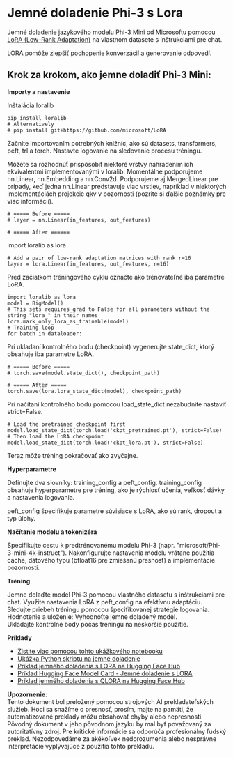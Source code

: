 # **Jemné doladenie Phi-3 s Lora**

Jemné doladenie jazykového modelu Phi-3 Mini od Microsoftu pomocou [LoRA (Low-Rank Adaptation)](https://github.com/microsoft/LoRA?WT.mc_id=aiml-138114-kinfeylo) na vlastnom datasete s inštrukciami pre chat.

LORA pomôže zlepšiť pochopenie konverzácií a generovanie odpovedí.

## Krok za krokom, ako jemne doladiť Phi-3 Mini:

**Importy a nastavenie**

Inštalácia loralib

```
pip install loralib
# Alternatively
# pip install git+https://github.com/microsoft/LoRA

```

Začnite importovaním potrebných knižníc, ako sú datasets, transformers, peft, trl a torch. Nastavte logovanie na sledovanie procesu tréningu.

Môžete sa rozhodnúť prispôsobiť niektoré vrstvy nahradením ich ekvivalentmi implementovanými v loralib. Momentálne podporujeme nn.Linear, nn.Embedding a nn.Conv2d. Podporujeme aj MergedLinear pre prípady, keď jedna nn.Linear predstavuje viac vrstiev, napríklad v niektorých implementáciách projekcie qkv v pozornosti (pozrite si ďalšie poznámky pre viac informácií).

```
# ===== Before =====
# layer = nn.Linear(in_features, out_features)
```

```
# ===== After ======
```

import loralib as lora

```
# Add a pair of low-rank adaptation matrices with rank r=16
layer = lora.Linear(in_features, out_features, r=16)
```

Pred začiatkom tréningového cyklu označte ako trénovateľné iba parametre LoRA.

```
import loralib as lora
model = BigModel()
# This sets requires_grad to False for all parameters without the string "lora_" in their names
lora.mark_only_lora_as_trainable(model)
# Training loop
for batch in dataloader:
```

Pri ukladaní kontrolného bodu (checkpoint) vygenerujte state_dict, ktorý obsahuje iba parametre LoRA.

```
# ===== Before =====
# torch.save(model.state_dict(), checkpoint_path)
```
```
# ===== After =====
torch.save(lora.lora_state_dict(model), checkpoint_path)
```

Pri načítaní kontrolného bodu pomocou load_state_dict nezabudnite nastaviť strict=False.

```
# Load the pretrained checkpoint first
model.load_state_dict(torch.load('ckpt_pretrained.pt'), strict=False)
# Then load the LoRA checkpoint
model.load_state_dict(torch.load('ckpt_lora.pt'), strict=False)
```

Teraz môže tréning pokračovať ako zvyčajne.

**Hyperparametre**

Definujte dva slovníky: training_config a peft_config. training_config obsahuje hyperparametre pre tréning, ako je rýchlosť učenia, veľkosť dávky a nastavenia logovania.

peft_config špecifikuje parametre súvisiace s LoRA, ako sú rank, dropout a typ úlohy.

**Načítanie modelu a tokenizéra**

Špecifikujte cestu k predtrénovanému modelu Phi-3 (napr. "microsoft/Phi-3-mini-4k-instruct"). Nakonfigurujte nastavenia modelu vrátane použitia cache, dátového typu (bfloat16 pre zmiešanú presnosť) a implementácie pozornosti.

**Tréning**

Jemne dolaďte model Phi-3 pomocou vlastného datasetu s inštrukciami pre chat. Využite nastavenia LoRA z peft_config na efektívnu adaptáciu. Sledujte priebeh tréningu pomocou špecifikovanej stratégie logovania.  
Hodnotenie a uloženie: Vyhodnoťte jemne doladený model.  
Ukladajte kontrolné body počas tréningu na neskoršie použitie.

**Príklady**
- [Zistite viac pomocou tohto ukážkového notebooku](../../../../code/03.Finetuning/Phi_3_Inference_Finetuning.ipynb)
- [Ukážka Python skriptu na jemné doladenie](../../../../code/03.Finetuning/FineTrainingScript.py)
- [Príklad jemného doladenia s LORA na Hugging Face Hub](../../../../code/03.Finetuning/Phi-3-finetune-lora-python.ipynb)
- [Príklad Hugging Face Model Card - Jemné doladenie s LORA](https://huggingface.co/microsoft/Phi-3-mini-4k-instruct/blob/main/sample_finetune.py)
- [Príklad jemného doladenia s QLORA na Hugging Face Hub](../../../../code/03.Finetuning/Phi-3-finetune-qlora-python.ipynb)

**Upozornenie**:  
Tento dokument bol preložený pomocou strojových AI prekladateľských služieb. Hoci sa snažíme o presnosť, prosím, majte na pamäti, že automatizované preklady môžu obsahovať chyby alebo nepresnosti. Pôvodný dokument v jeho pôvodnom jazyku by mal byť považovaný za autoritatívny zdroj. Pre kritické informácie sa odporúča profesionálny ľudský preklad. Nezodpovedáme za akékoľvek nedorozumenia alebo nesprávne interpretácie vyplývajúce z použitia tohto prekladu.
